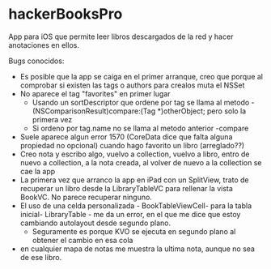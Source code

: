 # hackerBooksPro
App para iOS que permite leer libros descargados de la red y hacer anotaciones en ellos.

Bugs conocidos:

- Es posible que la app se caiga en el primer arranque, creo que porque al comprobar si existen las tags o authors para crealos muta el NSSet
- No aparece el tag "favorites" en primer lugar
	- Usando un sortDescriptor que ordene por tag se llama al metodo -(NSComparisonResult)compare:(Tag *)otherObject;
		pero solo la primera vez
	- Si ordeno por tag.name no se llama al metodo anterior -compare
- Suele aparece algun error 1570 (CoreData dice que falta alguna propiedad no opcional) cuando hago favorito un libro (arreglado??)
- Creo nota y escribo algo, vuelvo a collection, vuelvo a libro, entro de nuevo a collection, a la nota creada, al volver de nuevo a la collection se cae la app
- La primera vez que arranco la app en iPad con un SplitView, trato de recuperar un libro desde la LibraryTableVC para rellenar la vista BookVC. No parece recuperar ninguno.
- El uso de una celda personalizada - BookTableViewCell-  para la tabla inicial-  LibraryTable - me da un error, en el que me dice que estoy cambiando autolayout desde segundo plano.
	- Seguramente es porque KVO se ejecuta en segundo plano al obtener el cambio en esa cola
- en cualquier mapa de notas me muestra la ultima nota, aunque no sea de ese libro.
